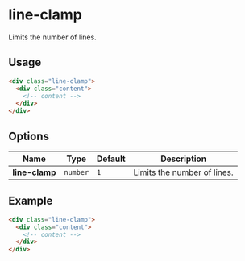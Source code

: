 
# line-clamp

Limits the number of lines.

## Usage

```html
<div class="line-clamp">
  <div class="content">
    <!-- content -->
  </div>
</div>
```

## Options

| Name | Type | Default | Description |
| ---- | ---- | ------- | ----------- |
| **line-clamp** | `number` | `1` | Limits the number of lines. |

## Example

```html
<div class="line-clamp">
  <div class="content">
    <!-- content -->
  </div>
</div>
```
